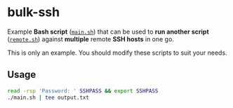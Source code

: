 # bulk-ssh

Example **Bash script** ([`main.sh`](main.sh)) that can be used to **run another script** ([`remote.sh`](remote.sh)) against **multiple** remote **SSH hosts** in one go.

This is only an example. You should modify these scripts to suit your needs.

## Usage

```bash
read -rsp 'Password: ' SSHPASS && export SSHPASS
./main.sh | tee output.txt
```
